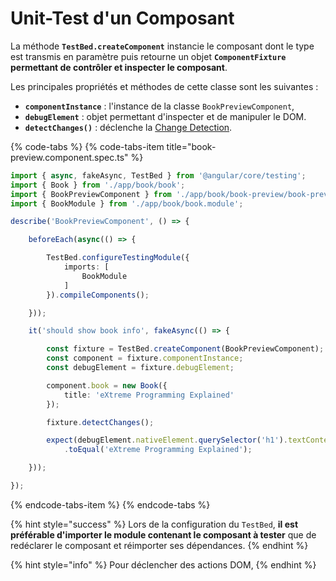 # Unit-Test d'un Composant

La méthode **`TestBed.createComponent`** instancie le composant dont le type est transmis en paramètre puis retourne un objet **`ComponentFixture` permettant de contrôler et inspecter le composant**.

Les principales propriétés et méthodes de cette classe sont les suivantes :

* **`componentInstance`** : l'instance de la classe `BookPreviewComponent`,
* **`debugElement`** : objet permettant d'inspecter et de manipuler le DOM.
* **`detectChanges()`** : déclenche la [Change Detection](../../change-detection/).

{% code-tabs %}
{% code-tabs-item title="book-preview.component.spec.ts" %}
```typescript
import { async, fakeAsync, TestBed } from '@angular/core/testing';
import { Book } from './app/book/book';
import { BookPreviewComponent } from './app/book/book-preview/book-preview.component';
import { BookModule } from './app/book/book.module';

describe('BookPreviewComponent', () => {

    beforeEach(async(() => {

        TestBed.configureTestingModule({
            imports: [
                BookModule
            ]
        }).compileComponents();

    }));

    it('should show book info', fakeAsync(() => {

        const fixture = TestBed.createComponent(BookPreviewComponent);
        const component = fixture.componentInstance;
        const debugElement = fixture.debugElement;

        component.book = new Book({
            title: 'eXtreme Programming Explained'
        });

        fixture.detectChanges();

        expect(debugElement.nativeElement.querySelector('h1').textContent)
            .toEqual('eXtreme Programming Explained');

    }));

});
```
{% endcode-tabs-item %}
{% endcode-tabs %}

{% hint style="success" %}
Lors de la configuration du `TestBed`, **il est préférable d'importer le module contenant le composant à tester** que de redéclarer le composant et réimporter ses dépendances.
{% endhint %}

{% hint style="info" %}
Pour déclencher des actions DOM, 
{% endhint %}

